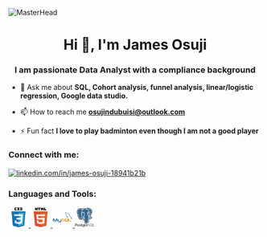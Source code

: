 
![MasterHead](https://cdni.iconscout.com/illustration/premium/thumb/data-science-and-data-analytics-comparison-8114369-6526219.png)
<h1 align="center">Hi 👋, I'm James Osuji</h1>
<h3 align="center">I am passionate Data Analyst with a compliance background</h3>

- 💬 Ask me about **SQL, Cohort analysis, funnel analysis, linear/logistic regression, Google data studio.**

- 📫 How to reach me **osujindubuisi@outlook.com**

- ⚡ Fun fact **I love to play badminton even though I am not a good player**

<h3 align="left">Connect with me:</h3>
<p align="left">
<a href="https://linkedin.com/in/linkedin.com/in/james-osuji-18941b21b" target="blank"><img align="center" src="https://raw.githubusercontent.com/rahuldkjain/github-profile-readme-generator/master/src/images/icons/Social/linked-in-alt.svg" alt="linkedin.com/in/james-osuji-18941b21b" height="30" width="40" /></a>
</p>

<h3 align="left">Languages and Tools:</h3>
<p align="left"> <a href="https://www.w3schools.com/css/" target="_blank" rel="noreferrer"> <img src="https://raw.githubusercontent.com/devicons/devicon/master/icons/css3/css3-original-wordmark.svg" alt="css3" width="40" height="40"/> </a> <a href="https://www.w3.org/html/" target="_blank" rel="noreferrer"> <img src="https://raw.githubusercontent.com/devicons/devicon/master/icons/html5/html5-original-wordmark.svg" alt="html5" width="40" height="40"/> </a> <a href="https://www.mysql.com/" target="_blank" rel="noreferrer"> <img src="https://raw.githubusercontent.com/devicons/devicon/master/icons/mysql/mysql-original-wordmark.svg" alt="mysql" width="40" height="40"/> </a> <a href="https://www.postgresql.org" target="_blank" rel="noreferrer"> <img src="https://raw.githubusercontent.com/devicons/devicon/master/icons/postgresql/postgresql-original-wordmark.svg" alt="postgresql" width="40" height="40"/> </a> </p>
